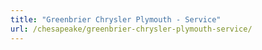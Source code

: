 ```yaml
---
title: "Greenbrier Chrysler Plymouth - Service"
url: /chesapeake/greenbrier-chrysler-plymouth-service/
---
```

